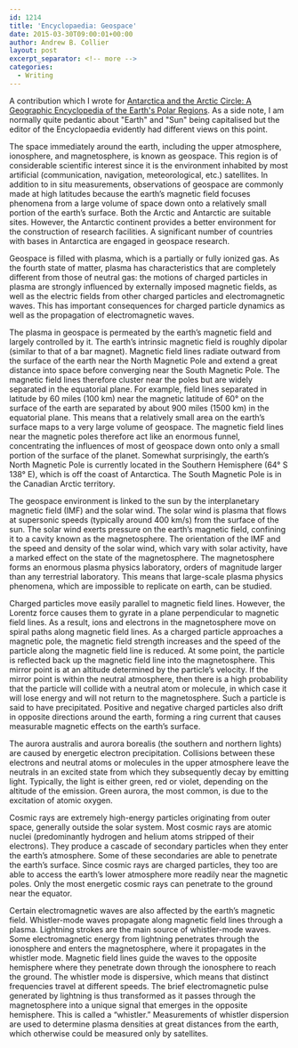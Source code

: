 ```yaml
---
id: 1214
title: 'Encyclopaedia: Geospace'
date: 2015-03-30T09:00:01+00:00
author: Andrew B. Collier
layout: post
excerpt_separator: <!-- more -->
categories:
  - Writing
---
```

A contribution which I wrote for [Antarctica and the Arctic Circle: A Geographic Encyclopedia of the Earth's Polar Regions](http://www.amazon.com/gp/product/B00OD83J44/). As a side note, I am normally quite pedantic about "Earth" and "Sun" being capitalised but the editor of the Encyclopaedia evidently had different views on this point.

<!-- more -->

The space immediately around the earth, including the upper atmosphere, ionosphere, and magnetosphere, is known as geospace. This region is of considerable scientific interest since it is the environment inhabited by most artificial (communication, navigation, meteorological, etc.) satellites. In addition to in situ measurements, observations of geospace are commonly made at high latitudes because the earth’s magnetic field focuses phenomena from a large volume of space down onto a relatively small portion of the earth’s surface. Both the Arctic and Antarctic are suitable sites. However, the Antarctic continent provides a better environment for the construction of research facilities. A significant number of countries with bases in Antarctica are engaged in geospace research.

Geospace is filled with plasma, which is a partially or fully ionized gas. As the fourth state of matter, plasma has characteristics that are completely different from those of neutral gas: the motions of charged particles in plasma are strongly influenced by externally imposed magnetic fields, as well as the electric fields from other charged particles and electromagnetic waves. This has important consequences for charged particle dynamics as well as the propagation of electromagnetic waves.

The plasma in geospace is permeated by the earth’s magnetic field and largely controlled by it. The earth’s intrinsic magnetic field is roughly dipolar (similar to that of a bar magnet). Magnetic field lines radiate outward from the surface of the earth near the North Magnetic Pole and extend a great distance into space before converging near the South Magnetic Pole. The magnetic field lines therefore cluster near the poles but are widely separated in the equatorial plane. For example, field lines separated in latitude by 60 miles (100 km) near the magnetic latitude of 60° on the surface of the earth are separated by about 900 miles (1500 km) in the equatorial plane. This means that a relatively small area on the earth’s surface maps to a very large volume of geospace. The magnetic field lines near the magnetic poles therefore act like an enormous funnel, concentrating the influences of most of geospace down onto only a small portion of the surface of the planet. Somewhat surprisingly, the earth’s North Magnetic Pole is currently located in the Southern Hemisphere (64° S 138° E), which is off the coast of Antarctica. The South Magnetic Pole is in the Canadian Arctic territory.

The geospace environment is linked to the sun by the interplanetary magnetic field (IMF) and the solar wind. The solar wind is plasma that flows at supersonic speeds (typically around 400 km/s) from the surface of the sun. The solar wind exerts pressure on the earth’s magnetic field, confining it to a cavity known as the magnetosphere. The orientation of the IMF and the speed and density of the solar wind, which vary with solar activity, have a marked effect on the state of the magnetosphere. The magnetosphere forms an enormous plasma physics laboratory, orders of magnitude larger than any terrestrial laboratory. This means that large-scale plasma physics phenomena, which are impossible to replicate on earth, can be studied.

Charged particles move easily parallel to magnetic field lines. However, the Lorentz force causes them to gyrate in a plane perpendicular to magnetic field lines. As a result, ions and electrons in the magnetosphere move on spiral paths along magnetic field lines. As a charged particle approaches a magnetic pole, the magnetic field strength increases and the speed of the particle along the magnetic field line is reduced. At some point, the particle is reflected back up the magnetic field line into the magnetosphere. This mirror point is at an altitude determined by the particle’s velocity. If the mirror point is within the neutral atmosphere, then there is a high probability that the particle will collide with a neutral atom or molecule, in which case it will lose energy and will not return to the magnetosphere. Such a particle is said to have precipitated. Positive and negative charged particles also drift in opposite directions around the earth, forming a ring current that causes measurable magnetic effects on the earth’s surface.

The aurora australis and aurora borealis (the southern and northern lights) are caused by energetic electron precipitation. Collisions between these electrons and neutral atoms or molecules in the upper atmosphere leave the neutrals in an excited state from which they subsequently decay by emitting light. Typically, the light is either green, red or violet, depending on the altitude of the emission. Green aurora, the most common, is due to the excitation of atomic oxygen.

Cosmic rays are extremely high-energy particles originating from outer space, generally outside the solar system. Most cosmic rays are atomic nuclei (predominantly hydrogen and helium atoms stripped of their electrons). They produce a cascade of secondary particles when they enter the earth’s atmosphere. Some of these secondaries are able to penetrate the earth’s surface. Since cosmic rays are charged particles, they too are able to access the earth’s lower atmosphere more readily near the magnetic poles. Only the most energetic cosmic rays can penetrate to the ground near the equator.

Certain electromagnetic waves are also affected by the earth’s magnetic field. Whistler-mode waves propagate along magnetic field lines through a plasma. Lightning strokes are the main source of whistler-mode waves. Some electromagnetic energy from lightning penetrates through the ionosphere and enters the magnetosphere, where it propagates in the whistler mode. Magnetic field lines guide the waves to the opposite hemisphere where they penetrate down through the ionosphere to reach the ground. The whistler mode is dispersive, which means that distinct frequencies travel at different speeds. The brief electromagnetic pulse generated by lightning is thus transformed as it passes through the magnetosphere into a unique signal that emerges in the opposite hemisphere. This is called a “whistler.” Measurements of whistler dispersion are used to determine plasma densities at great distances from the earth, which otherwise could be measured only by satellites.
